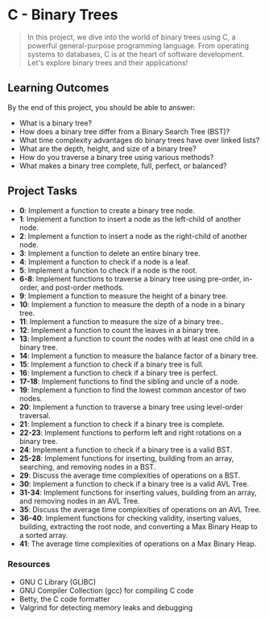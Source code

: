 # C - Binary Trees

> In this project, we dive into the world of binary trees using C, a powerful general-purpose programming language. From operating systems to databases, C is at the heart of software development. Let's explore binary trees and their applications!

## Learning Outcomes

By the end of this project, you should be able to answer:

- What is a binary tree?
- How does a binary tree differ from a Binary Search Tree (BST)?
- What time complexity advantages do binary trees have over linked lists?
- What are the depth, height, and size of a binary tree?
- How do you traverse a binary tree using various methods?
- What makes a binary tree complete, full, perfect, or balanced?

## Project Tasks

- **0**: Implement a function to create a binary tree node.
- **1**: Implement a function to insert a node as the left-child of another node.
- **2**: Implement a function to insert a node as the right-child of another node.
- **3**: Implement a function to delete an entire binary tree.
- **4**: Implement a function to check if a node is a leaf.
- **5**: Implement a function to check if a node is the root.
- **6-8**: Implement functions to traverse a binary tree using pre-order, in-order, and post-order methods.
- **9**: Implement a function to measure the height of a binary tree.
- **10**: Implement a function to measure the depth of a node in a binary tree.
- **11**: Implement a function to measure the size of a binary tree..
- **12**: Implement a function to count the leaves in a binary tree.
- **13**: Implement a function to count the nodes with at least one child in a binary tree.
- **14**: Implement a function to measure the balance factor of a binary tree.
- **15**: Implement a function to check if a binary tree is full.
- **16**: Implement a function to check if a binary tree is perfect.
- **17-18**: Implement functions to find the sibling and uncle of a node.
- **19**: Implement a function to find the lowest common ancestor of two nodes.
- **20**: Implement a function to traverse a binary tree using level-order traversal.
- **21**: Implement a function to check if a binary tree is complete.
- **22-23**: Implement functions to perform left and right rotations on a binary tree.
- **24**: Implement a function to check if a binary tree is a valid BST.
- **25-28**: Implement functions for inserting, building from an array, searching, and removing nodes in a BST.
- **29**: Discuss the average time complexities of operations on a BST.
- **30**: Implement a function to check if a binary tree is a valid AVL Tree.
- **31-34**: Implement functions for inserting values, building from an array, and removing nodes in an AVL Tree.
- **35**: Discuss the average time complexities of operations on an AVL Tree.
- **36-40**: Implement functions for checking validity, inserting values, building, extracting the root node, and converting a Max Binary Heap to a sorted array.
- **41**: The average time complexities of operations on a Max Binary Heap.

### Resources

- GNU C Library (GLIBC)
- GNU Compiler Collection (gcc) for compiling C code
- Betty, the C code formatter
- Valgrind for detecting memory leaks and debugging


